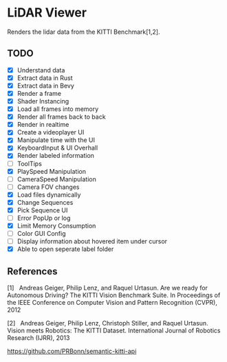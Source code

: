 # LiDAR Viewer
Renders the lidar data from the KITTI Benchmark[1,2].

## TODO
- [x] Understand data
- [x] Extract data in Rust
- [x] Extract data in Bevy
- [x] Render a frame
- [x] Shader Instancing
- [x] Load all frames into memory
- [x] Render all frames back to back
- [x] Render in realtime
- [x] Create a videoplayer UI
- [x] Manipulate time with the UI
- [x] KeyboardInput & UI Overhall
- [x] Render labeled information
- [ ] ToolTips
- [x] PlaySpeed Manipulation
- [ ] CameraSpeed Manipulation
- [ ] Camera FOV changes
- [x] Load files dynamically
- [x] Change Sequences 
- [x] Pick Sequence UI
- [ ] Error PopUp or log
- [x] Limit Memory Consumption
- [ ] Color GUI Config
- [ ] Display information about hovered item under cursor
- [x] Able to open seperate label folder
## References
[1]&nbsp;&nbsp;&nbsp;Andreas Geiger, Philip Lenz, and Raquel Urtasun. Are we ready for Autonomous Driving? The KITTI Vision Benchmark Suite. In Proceedings of the IEEE Conference on Computer Vision and Pattern Recognition (CVPR), 2012

[2]&nbsp;&nbsp;&nbsp;Andreas Geiger, Philip Lenz, Christoph Stiller, and Raquel Urtasun. Vision meets Robotics: The KITTI Dataset. International Journal of Robotics Research (IJRR), 2013


https://github.com/PRBonn/semantic-kitti-api